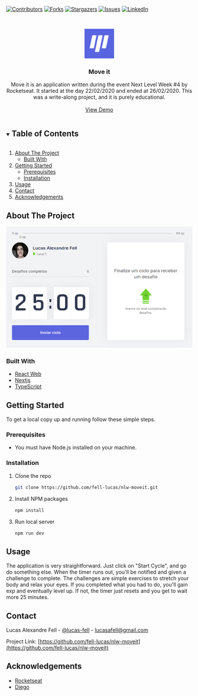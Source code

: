<!--
*** Thanks for checking out the Best-README-Template. If you have a suggestion
*** that would make this better, please fork the repo and create a pull request
*** or simply open an issue with the tag "enhancement".
*** Thanks again! Now go create something AMAZING! :D
***
***
***
*** To avoid retyping too much info. Do a search and replace for the following:
*** fell-lucas, nlw-moveit, twitter_handle, lucasafell@gmail.com, Move it, Move it is an application written during the event Next Level Week #4 by Rocketseat. This was a write-along project, and it is purely educational.
-->



<!-- PROJECT SHIELDS -->
<!--
*** I'm using markdown "reference style" links for readability.
*** Reference links are enclosed in brackets [ ] instead of parentheses ( ).
*** See the bottom of this document for the declaration of the reference variables
*** for contributors-url, forks-url, etc. This is an optional, concise syntax you may use.
*** https://www.markdownguide.org/basic-syntax/#reference-style-links
-->
[![Contributors][contributors-shield]][contributors-url]
[![Forks][forks-shield]][forks-url]
[![Stargazers][stars-shield]][stars-url]
[![Issues][issues-shield]][issues-url]
[![LinkedIn][linkedin-shield]][linkedin-url]



<!-- PROJECT LOGO -->
<br />
<p align="center">
  <a href="https://github.com/fell-lucas/nlw-moveit">
    <img src="readme/logo.png" alt="Logo" width="80" height="80">
  </a>

  <h3 align="center">Move it</h3>

  <p align="center">
    Move it is an application written during the event Next Level Week #4 by Rocketseat. It started at the day 22/02/2020 and ended at 26/02/2020. This was a write-along project, and it is purely educational.
    <br />
    <br />
    <a href="https://moveit-sooty.vercel.app">View Demo</a>
  </p>
</p>



<!-- TABLE OF CONTENTS -->
<details open="open">
  <summary><h2 style="display: inline-block">Table of Contents</h2></summary>
  <ol>
    <li>
      <a href="#about-the-project">About The Project</a>
      <ul>
        <li><a href="#built-with">Built With</a></li>
      </ul>
    </li>
    <li>
      <a href="#getting-started">Getting Started</a>
      <ul>
        <li><a href="#prerequisites">Prerequisites</a></li>
        <li><a href="#installation">Installation</a></li>
      </ul>
    </li>
    <li><a href="#usage">Usage</a></li>
    <li><a href="#contact">Contact</a></li>
    <li><a href="#acknowledgements">Acknowledgements</a></li>
  </ol>
</details>



<!-- ABOUT THE PROJECT -->
## About The Project

<p align="center">
  <a href="https://moveit-sooty.vercel.app">
    <img src="readme/screenshot.png" alt="Screenshot">
  </a>
</p>

### Built With

* [React Web](https://reactjs.org/)
* [Nextjs](https://nextjs.org/)
* [TypeScript](https://www.typescriptlang.org/)



<!-- GETTING STARTED -->
## Getting Started

To get a local copy up and running follow these simple steps.

### Prerequisites

* You must have Node.js installed on your machine.

### Installation

1. Clone the repo
   ```sh
   git clone https://github.com/fell-lucas/nlw-moveit.git
   ```
2. Install NPM packages
   ```sh
   npm install
   ```
2. Run local server
   ```sh
   npm run dev
   ```



<!-- USAGE EXAMPLES -->
## Usage

The application is very straightforward. Just click on "Start Cycle", and go do something else. When the timer runs out, you'll be notified and given a challenge to complete. The challenges are simple exercises to stretch your body and relax your eyes. If you completed what you had to do, you'll gain exp and eventually level up. If not, the timer just resets and you get to wait more 25 minutes.

## Contact

Lucas Alexandre Fell - [@lucas-fell](https://www.linkedin.com/in/lucas-fell/) - lucasafell@gmail.com

Project Link: [https://github.com/fell-lucas/nlw-moveit](https://github.com/fell-lucas/nlw-moveit)

<!-- ACKNOWLEDGEMENTS -->
## Acknowledgements

* [Rocketseat](https://rocketseat.com.br)
* [Diego](https://www.linkedin.com/in/diego-schell-fernandes/)

<!-- MARKDOWN LINKS & IMAGES -->
<!-- https://www.markdownguide.org/basic-syntax/#reference-style-links -->
[contributors-shield]: https://img.shields.io/github/contributors/fell-lucas/nlw-moveit.svg?style=for-the-badge
[contributors-url]: https://github.com/fell-lucas/nlw-moveit/graphs/contributors
[forks-shield]: https://img.shields.io/github/forks/fell-lucas/nlw-moveit.svg?style=for-the-badge
[forks-url]: https://github.com/fell-lucas/nlw-moveit/network/members
[stars-shield]: https://img.shields.io/github/stars/fell-lucas/nlw-moveit.svg?style=for-the-badge
[stars-url]: https://github.com/fell-lucas/nlw-moveit/stargazers
[issues-shield]: https://img.shields.io/github/issues/fell-lucas/nlw-moveit.svg?style=for-the-badge
[issues-url]: https://github.com/fell-lucas/nlw-moveit/issues
[linkedin-shield]: https://img.shields.io/badge/-LinkedIn-black.svg?style=for-the-badge&logo=linkedin&colorB=555
[linkedin-url]: https://linkedin.com/in/fell-lucas
[product-screenshot]: readme/screenshot.png
